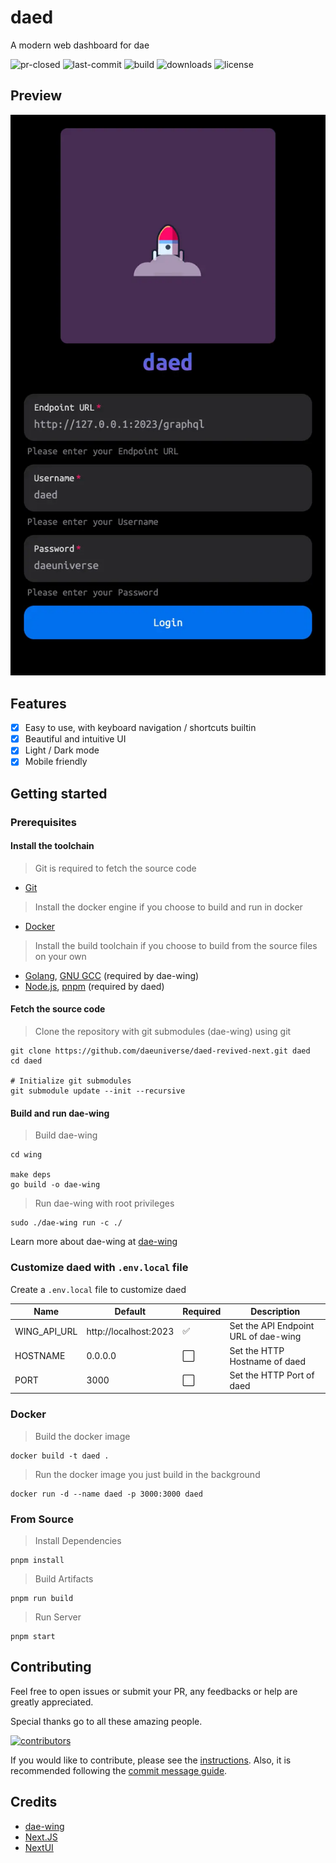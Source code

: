# daed

A modern web dashboard for dae

![pr-closed](https://img.shields.io/github/issues-pr-closed/daeuniverse/daed?style=for-the-badge)
![last-commit](https://img.shields.io/github/last-commit/daeuniverse/daed?style=for-the-badge)
![build](https://img.shields.io/github/actions/workflow/status/daeuniverse/daed/release.yml?style=for-the-badge)
![downloads](https://img.shields.io/github/downloads/daeuniverse/daed/total?style=for-the-badge)
![license](https://img.shields.io/github/license/daeuniverse/daed?style=for-the-badge)

## Preview

![preview-login](docs/preview-login.webp)

## Features

- [x] Easy to use, with keyboard navigation / shortcuts builtin
- [x] Beautiful and intuitive UI
- [x] Light / Dark mode
- [x] Mobile friendly

## Getting started

### Prerequisites

#### Install the toolchain

> Git is required to fetch the source code

- [Git](https://git-scm.com)

> Install the docker engine if you choose to build and run in docker

- [Docker](https://www.docker.com)

> Install the build toolchain if you choose to build from the source files on your own

- [Golang](https://go.dev), [GNU GCC](https://gcc.gnu.org) (required by dae-wing)
- [Node.js](https://nodejs.org), [pnpm](https://pnpm.io) (required by daed)

#### Fetch the source code

> Clone the repository with git submodules (dae-wing) using git

```shell
git clone https://github.com/daeuniverse/daed-revived-next.git daed
cd daed

# Initialize git submodules
git submodule update --init --recursive
```

#### Build and run dae-wing

> Build dae-wing

```shell
cd wing

make deps
go build -o dae-wing
```

> Run dae-wing with root privileges

```shell
sudo ./dae-wing run -c ./
```

Learn more about dae-wing at [dae-wing](https://github.com/daeuniverse/dae-wing)

### Customize daed with `.env.local` file

Create a `.env.local` file to customize daed

| Name         | Default               | Required | Description                          |
| ------------ | --------------------- | -------- | ------------------------------------ |
| WING_API_URL | http://localhost:2023 | ✅       | Set the API Endpoint URL of dae-wing |
| HOSTNAME     | 0.0.0.0               | ⬜       | Set the HTTP Hostname of daed        |
| PORT         | 3000                  | ⬜       | Set the HTTP Port of daed            |

### Docker

> Build the docker image

```shell
docker build -t daed .
```

> Run the docker image you just build in the background

```shell
docker run -d --name daed -p 3000:3000 daed
```

### From Source

> Install Dependencies

```shell
pnpm install
```

> Build Artifacts

```shell
pnpm run build
```

> Run Server

```shell
pnpm start
```

## Contributing

Feel free to open issues or submit your PR, any feedbacks or help are greatly appreciated.

Special thanks go to all these amazing people.

[![contributors](https://contrib.rocks/image?repo=daeuniverse/daed-revived-next)](https://github.com/daeuniverse/daed-revived-next/graphs/contributors)

If you would like to contribute, please see the [instructions](CONTRIBUTING.md). Also, it is recommended following the [commit message guide](docs/commit-msg-guide.md).

## Credits

- [dae-wing](https://github.com/daeuniverse/dae-wing)
- [Next.JS](https://github.com/vercel/next.js)
- [NextUI](https://github.com/nextui-org/nextui)
